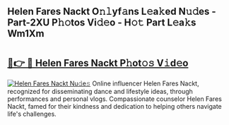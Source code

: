 ## Helen Fares Nackt O𝚗𝚕yf𝚊ns L𝚎a𝚔ed N𝚞𝚍es - Part-2XU P𝚑𝚘tos Vi𝚍𝚎o - H𝚘𝚝 Part L𝚎a𝚔s Wm1Xm

# <h2><a href="http://kfclb9a.oniu.top/?m=Helen+Fares+Nackt">🔗👉 🔴 Helen Fares Nackt P𝚑ot𝚘𝚜 V𝚒d𝚎o</a></h2>

[![Helen Fares Nackt Nu𝚍e𝚜](https://i.imgur.com/0qMVB7G.gif)](http://kfclb9a.oniu.top/?m=Helen+Fares+Nackt)
Online influencer Helen Fares Nackt, recognized for disseminating dance and lifestyle ideas, through performances and personal vlogs. Compassionate counselor Helen Fares Nackt, famed for their kindness and dedication to helping others navigate life's challenges.  
